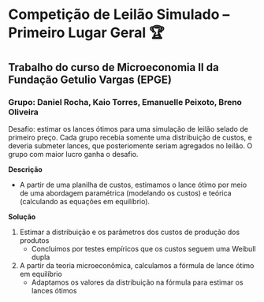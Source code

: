 # Competição de Leilão Simulado – Primeiro Lugar Geral 🏆
## Trabalho do curso de Microeconomia II da Fundação Getulio Vargas (EPGE)
### Grupo: Daniel Rocha, Kaio Torres, Emanuelle Peixoto, Breno Oliveira
Desafio: estimar os lances ótimos para uma simulação de leilão selado de primeiro preço. Cada grupo recebia somente uma distribuição de custos, e deveria submeter lances, que posteriomente seriam agregados no leilão. O grupo com maior lucro ganha o desafio.

**Descrição**
- A partir de uma planilha de custos, estimamos o lance ótimo por meio de uma abordagem paramétrica (modelando os custos) e teórica (calculando as equações em equilíbrio).

**Solução**
1. Estimar a distribuição e os parâmetros dos custos de produção dos produtos
   - Concluimos por testes empíricos que os custos seguem uma Weibull dupla
2. A partir da teoria microeconômica, calculamos a fórmula de lance ótimo em equilíbrio
   - Adaptamos os valores da distribuição na fórmula para estimar os lances ótimos
